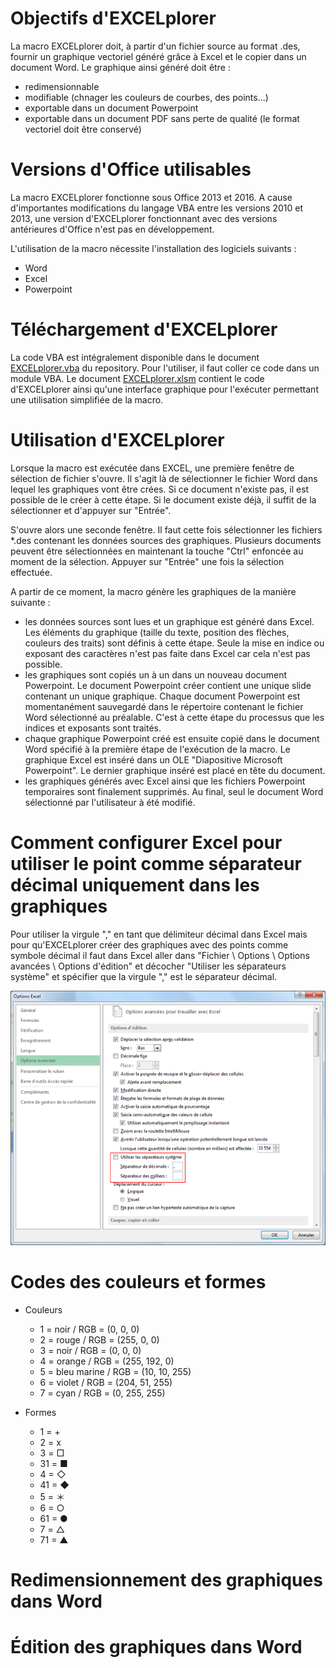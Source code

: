 # Objectifs d'EXCELplorer

La macro EXCELplorer doit, à partir d'un fichier source au format .des, fournir un graphique vectoriel généré grâce à Excel et le copier dans un document Word. Le graphique ainsi généré doit être : 
* redimensionnable
* modifiable (chnager les couleurs de courbes, des points...)
* exportable dans un document Powerpoint
* exportable dans un document PDF sans perte de qualité (le format vectoriel doit être conservé)

# Versions d'Office utilisables

La macro EXCELplorer fonctionne sous Office 2013 et 2016. A cause d'importantes modifications du langage VBA entre les versions 2010 et 2013, une version d'EXCELplorer fonctionnant avec des versions antérieures d'Office n'est pas en développement.

L'utilisation de la macro nécessite l'installation des logiciels suivants : 
* Word
* Excel
* Powerpoint

# Téléchargement d'EXCELplorer

La code VBA est intégralement disponible dans le document [EXCELplorer.vba](https://github.com/Yolegu/EXCELplorer/blob/master/EXCELplorer.vba) du repository. Pour l'utiliser, il faut coller ce code dans un module VBA. Le document [EXCELplorer.xlsm](https://github.com/Yolegu/EXCELplorer/blob/master/EXCELplorer_v0.2.1.xlsm) contient le code d'EXCELplorer ainsi qu'une interface graphique pour l'exécuter permettant une utilisation simplifiée de la macro.

# Utilisation d'EXCELplorer

Lorsque la macro est exécutée dans EXCEL, une première fenêtre de sélection de fichier s'ouvre. Il s'agit là de sélectionner le fichier Word dans lequel les graphiques vont être crées. Si ce document n'existe pas, il est possible de le créer à cette étape. Si le document existe déjà, il suffit de la sélectionner et d'appuyer sur "Entrée".

S'ouvre alors une seconde fenêtre. Il faut cette fois sélectionner les fichiers *.des contenant les données sources des graphiques. Plusieurs documents peuvent être sélectionnées en maintenant la touche "Ctrl" enfoncée au moment de la sélection. Appuyer sur "Entrée" une fois la sélection effectuée.

A partir de ce moment, la macro génère les graphiques de la manière suivante : 
* les données sources sont lues et un graphique est généré dans Excel. Les éléments du graphique (taille du texte, position des flèches, couleurs des traits) sont définis à cette étape. Seule la mise en indice ou exposant des caractères n'est pas faite dans Excel car cela n'est pas possible.
* les graphiques sont copiés un à un dans un nouveau document Powerpoint. Le document Powerpoint créer contient une unique slide contenant un unique graphique. Chaque document Powerpoint est momentanément sauvegardé dans le répertoire contenant le fichier Word sélectionné au préalable. C'est à cette étape du processus que les indices et exposants sont traités.
* chaque graphique Powerpoint créé est ensuite copié dans le document Word spécifié à la première étape de l'exécution de la macro. Le graphique Excel est inséré dans un OLE "Diapositive Microsoft Powerpoint". Le dernier graphique inséré est placé en tête du document.
* les graphiques générés avec Excel ainsi que les fichiers Powerpoint temporaires sont finalement supprimés. Au final, seul le document Word sélectionné par l'utilisateur à été modifié.

# Comment configurer Excel pour utiliser le point comme séparateur décimal uniquement dans les graphiques

Pour utiliser la virgule "," en tant que délimiteur décimal dans Excel mais pour qu'EXCELplorer créer des graphiques avec des points comme symbole décimal il faut dans Excel aller dans "Fichier \ Options \ Options avancées \ Options d'édition" et décocher "Utiliser les séparateurs système" et spécifier que la virgule "," est le séparateur décimal.

<p align="center">
 <img src="/img/decimal_format_excel.png?raw=true" alt="Sublime's custom image"/>
</p>

# Codes des couleurs et formes

* Couleurs
  * 1 = noir / RGB = (0, 0, 0)
  * 2 = rouge / RGB = (255, 0, 0)
  * 3 = noir / RGB = (0, 0, 0)
  * 4 = orange / RGB = (255, 192, 0)
  * 5 = bleu marine / RGB = (10, 10, 255)
  * 6 = violet / RGB = (204, 51, 255)
  * 7 = cyan / RGB = (0, 255, 255)
  
* Formes
  * 1 = +
  * 2 = x
  * 3 = □
  * 31 = ■
  * 4 = ◇
  * 41 = ◆
  * 5 = ＊
  * 6 = ○
  * 61 = ●
  * 7 = △
  * 71 = ▲

# Redimensionnement des graphiques dans Word

# Édition des graphiques dans Word
